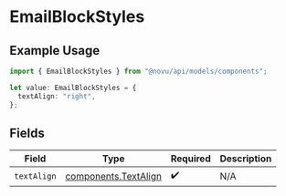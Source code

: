 # EmailBlockStyles

## Example Usage

```typescript
import { EmailBlockStyles } from "@novu/api/models/components";

let value: EmailBlockStyles = {
  textAlign: "right",
};
```

## Fields

| Field                                                        | Type                                                         | Required                                                     | Description                                                  |
| ------------------------------------------------------------ | ------------------------------------------------------------ | ------------------------------------------------------------ | ------------------------------------------------------------ |
| `textAlign`                                                  | [components.TextAlign](../../models/components/textalign.md) | :heavy_check_mark:                                           | N/A                                                          |